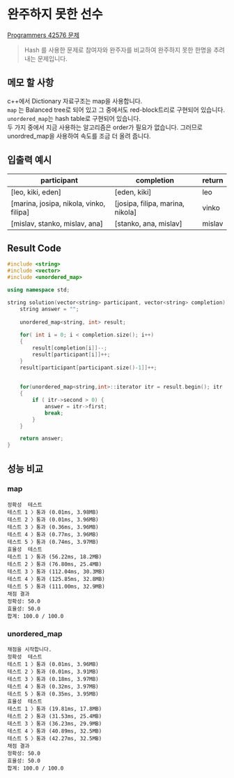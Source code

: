 # 완주하지 못한 선수

[Programmers 42576 문제](https://programmers.co.kr/learn/courses/30/lessons/42576#)  

> Hash 를 사용한 문제로 참여자와 완주자를 비교하여 완주하지 못한 한명을 추려내는 문제입니다.

## 메모 할 사항

c++에서 Dictionary 자료구조는 map을 사용합니다.  
```map``` 는 Balanced tree로 되어 있고 그 중에서도 red-block트리로 구현되어 있습니다.  
```unordered_map```는 hash table로 구현되어 있습니다.  
두 가지 중에서 지금 사용하는 알고리즘은 order가 필요가 없습니다. 그러므로 unordred_map을 사용하여 속도를 조금 더 올려 줍니다.

## 입출력 예시

participant | completion | return
---|---|---
[leo, kiki, eden] | [eden, kiki] | leo
[marina, josipa, nikola, vinko, filipa] | [josipa, filipa, marina, nikola] | vinko
[mislav, stanko, mislav, ana] | [stanko, ana, mislav] | mislav

## Result Code

```cpp
#include <string>
#include <vector>
#include <unordered_map>

using namespace std;

string solution(vector<string> participant, vector<string> completion) {
    string answer = "";
    
    unordered_map<string, int> result;
    
    for( int i = 0; i < completion.size(); i++)
    {
        result[completion[i]]--;
        result[participant[i]]++;
    }
    result[participant[participant.size()-1]]++;
    
    
    for(unordered_map<string,int>::iterator itr = result.begin(); itr != result.end(); itr++)
    {
        if ( itr->second > 0) {
            answer = itr->first;
            break;
        }
    }

    return answer;
}
```

## 성능 비교

### map

```text
정확성  테스트
테스트 1 〉통과 (0.01ms, 3.98MB)
테스트 2 〉통과 (0.01ms, 3.96MB)
테스트 3 〉통과 (0.36ms, 3.96MB)
테스트 4 〉통과 (0.77ms, 3.96MB)
테스트 5 〉통과 (0.74ms, 3.97MB)
효율성  테스트
테스트 1 〉통과 (56.22ms, 18.2MB)
테스트 2 〉통과 (76.80ms, 25.4MB)
테스트 3 〉통과 (112.04ms, 30.3MB)
테스트 4 〉통과 (125.85ms, 32.8MB)
테스트 5 〉통과 (111.00ms, 32.9MB)
채점 결과
정확성: 50.0
효율성: 50.0
합계: 100.0 / 100.0
```

### unordered_map

```text
채점을 시작합니다.
정확성  테스트
테스트 1 〉통과 (0.01ms, 3.96MB)
테스트 2 〉통과 (0.01ms, 3.91MB)
테스트 3 〉통과 (0.18ms, 3.97MB)
테스트 4 〉통과 (0.32ms, 3.97MB)
테스트 5 〉통과 (0.35ms, 3.95MB)
효율성  테스트
테스트 1 〉통과 (19.81ms, 17.8MB)
테스트 2 〉통과 (31.53ms, 25.4MB)
테스트 3 〉통과 (36.23ms, 29.9MB)
테스트 4 〉통과 (40.89ms, 32.5MB)
테스트 5 〉통과 (42.27ms, 32.5MB)
채점 결과
정확성: 50.0
효율성: 50.0
합계: 100.0 / 100.0
```
